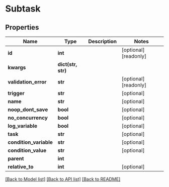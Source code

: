 # Subtask

## Properties

Name | Type | Description | Notes
------------ | ------------- | ------------- | -------------
**id** | **int** |  | [optional] [readonly] 
**kwargs** | **dict(str, str)** |  | 
**validation_error** | **str** |  | [optional] [readonly] 
**trigger** | **str** |  | [optional] 
**name** | **str** |  | [optional] 
**noop_dont_save** | **bool** |  | [optional] 
**no_concurrency** | **bool** |  | [optional] 
**log_variable** | **bool** |  | [optional] 
**task** | **str** |  | [optional] 
**condition_variable** | **str** |  | [optional] 
**condition_value** | **str** |  | [optional] 
**parent** | **int** |  | 
**relative_to** | **int** |  | [optional] 

[[Back to Model list]](../#documentation-for-models) [[Back to API list]](../#documentation-for-api-endpoints) [[Back to README]](../)



